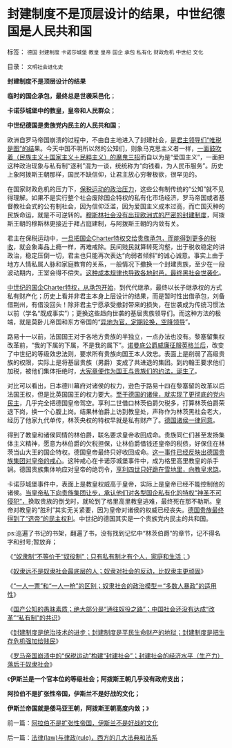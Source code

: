 # 封建制度不是顶层设计的结果，中世纪德国是人民共和国

标签： `德国` `封建制度` `卡诺莎城堡` `教皇` `皇帝` `国企` `承包` `私有化` `财政危机` `中世纪` `文化` 

目录： `文明社会进化史`

**封建制度不是顶层设计的结果**

**临时的国企承包，最终总是世袭采邑化**；

**卡诺莎城堡中的教皇，皇帝和人民群众**；

**中世纪德国是贵族党内民主的人民共和国**；

欧洲自罗马帝国崩溃的过程中，不由自主地进入了封建社会，[是君主领导们“唯税是图”的结](../../../2012/3/30/封建是统治的进步，黑暗的欧洲中世纪.md)果。今天中国不明所以然的公知们，则象马克思主义者一样，[一面鼓吹着（民族主义＋国家主义＋民粹主义）的魔鬼三招](../../../2010/3/19/魔鬼三招！中国顶得了几招？.md)而自以为是“爱国主义”，一面把这种政治现象与私有制“逐利”混为一谈，统统称为“向钱看，为人民币服务”。历史上象阿拨斯王朝那样，国民不缺信仰，让君主放心穷奢极欲，很罕见的。

在国家财政危机的压力下，[保税运动的政治压力](../../../2009/6/17/保税运动现在进行时.md)，这些公有制传统的“公知”就不见得理解。如果不是实行整个社会废除国企特权的私有化市场经济，罗马帝国或者基督教社会式的公有制社会，因为信仰泛滥，因为爱国主义成本过高，而亡国灭种的民族命运，就是不可逆转的。[穆斯林社会没有出现欧洲式的严密的封建制度](../../../2012/3/28/为什么穆斯林没有进入资本主义？哈里发帝国.md)，阿拨斯王朝的穆斯林更接近于拜占庭建制，与阿拨斯王朝的内敛有关。

君主在保税运动中，[一旦把国企Charter特权交给贵族承包，而能得到更多的税收](../../../2012/3/26/封建的不是“土地”而是“公共垄断的产权”.md)，就会象毒品上瘾一样，再难戒除。民间贱民就算转死沟壑，出于税收稳定的讲政治，稳定压倒一切，君主也只能再次表达“向弱者倾斜”的诚心诚意。事实上由于地方人情私属人脉和家庭教育的关系，一般情况下撤换一个封建贵族，至少在一段波动期内，王室会得不偿失。[这种成本规律也导致各地封邑，最终黑社会世袭化](../../../2012/3/19/黑社会的传说和现实的打黑.md)。

[中世纪的国企Charter特权，从承包开始](../../../2012/3/24/&quot;封建&quot;指贵族承包国企的私有化.md)，到代代继承，最终以长子继承权的方式私有财产化；历史上看并非君主本身上层设计的结果，而是暂时性出借承包，刘备借荆州，有借没回头！除非君主宁愿承受撤封带来的损失，在世袭成为传统习惯法以前（学名“既成事实”）；更换这些趋向世袭的基层贵族领导们。而这种方法的极端，就是莫卧儿帝国和东方帝国的“[异地为官，定期轮换，空降领导](../../../2010/12/14/采邑和皇权，阿克顿勋爵和国民主权原理.md)”。

路易十一以前，法国国王对于各地方贵族的半独立，一点办法也没有。黎塞留集权改革前，“我的下属的下属，不是我的属下”。[诺曼底公爵威廉征服英格兰后](../../../2011/11/29/简明英国千年史的四个阶段.md)，改变了中世纪的等级效忠法则，要求所有贵族向国王本人效忠。表面上是削弱了高级贵族的权限，实际上是将基层贵族（男爵）变成了共进退的集团。到约翰王要求他们加税，被他们集体拒绝时，[大宪章便作为国王与贵族们的约法，诞生了](../../../2010/8/20/公私不分!税收民主化1500年弯路！.md)。

对比可以看出，日本德川幕府对诸侯的权力，逊色于路易十四在黎塞留的改革以后法国王权，但是比英国国王的权力要大。[至于德国的诸侯，就实现了更彻底的党内民主](../../../2011/11/20/罗马共和国寡头型民主崩溃的脉络.md)，几乎完全把德国皇帝驾空。享利二世借口林茨伯爵欠税多，打算林茨伯爵荣退下岗，换一个心腹上岗。结果林伯爵上访到教皇处，声称作为林茨黑社会老大，经历了他家九代单传，林茨央权的特权早就是私有财产了。[德国诸侯一律同意](../../../2011/11/20/虚心引进“民主政治技术”的公有制和明朝.md)。

得到了教皇和诸侯同情的林伯爵，联名要求皇帝收回成命。贵族同仁们甚至发扬集体主义精神，愿意为林伯爵的欠税担保，让林伯爵借钱还皇帝的税债，好保住在林茨当山大王的国企特权。德国皇帝最终只好收回成命。[这一事件已经反映出德国贵族集团对皇帝的戒心](../../../2009/8/11/改革攻坚的雷区，坚在那里？危险在那里？.md)。这种戒心在卡诺莎城堡事件中，成为格里高里教皇的杀手锏。德国贵族集体响应对皇帝的绝罚令，[享利四世只好跪在雪地里，向教皇求饶](../../../2011/1/23/五四愚昧精神和中世纪道德法庭.md)。

卡诺莎城堡事件中，表面上是教皇权威高于皇帝，实际上是皇帝已经不能控制他的诸侯。[当皇帝私下向贵族集团让步，承认他们对各型国企私有化的特权“神圣不可侵犯”，](../../../2012/3/1/民主进程与通往奴役之路，仅仅是微小的区别.md)换取贵族的倒戈时，就轮到了格里高里教皇逃难，最终死在那不勒斯。皇帝对教皇的“胜利”其实无关紧要，因为皇帝对诸侯的权威已经丧失。[德国贵族最终得到了“选帝”的民主权利](../../../2009/9/13/三种利益体的民主设想构成天堂地狱史.md)。中世纪的德国其实是一个贵族党内民主的共和国。

ps:巡遍了书记的书架，翻遍了书，没有找到记忆中“林茨伯爵”的章节，记不得名字和封号;暂放弃；

《[“奴隶制”不等价于“奴役制”；只有私有制才有个人，家庭和生活；](../../../2012/3/29/“奴隶制”不只是“奴役制”.md)》

《[奴隶远不是奴隶社会最底层的人；奴隶对社会的反动，比奴隶主更顽固](../../../2012/3/29/奴隶不是奴隶社会最底层的人，但可能最反动.md)》

《[“一人一票”和“一人一枪”的区别；奴隶社会的政治模型＝“多数人暴政”的适用性](../../../2012/3/30/“一人一票”的多数人暴政和“一人一枪”的自治.md)》

《[国产公知的愚昧素质；绝大部分是“通往奴役之路”；中国社会还没有达成“改革”“私有制”的共识](../../../2012/3/30/国产公知普遍愚昧，仅有“改变”的共识；.md)》

《[封建制度是统治技术的进步；封建制度是平民生命财产的地狱；封建制度是把生存危机强加给贱民](../../../2012/3/30/封建是统治的进步，黑暗的欧洲中世纪.md)》

《[罗马帝国崩溃中的“保税运动”构建“封建社会”；封建社会的经济水平（生产力）落后于奴隶社会](../../../2012/4/1/封建社会的生产力比奴隶社会落后.md)》

《**伊斯兰是一个官本位的等级社会；阿拨斯王朝几乎没有政府支出；**

**阿拉伯不是扩张性帝国，伊斯兰不是好战的文化；**

**伊斯兰帝国就是倭马亚王朝，阿拨斯王朝高度内敛；**》



前一篇：[阿拉伯不是扩张性帝国，伊斯兰不是好战的文化](../../../2012/4/1/阿拉伯不是扩张性帝国，伊斯兰不是好战的文化.md)

后一篇：[法律(law)与律政(rule)，西方的几大法典和法系](../../../2012/4/2/法律(law)与律政(rule)，西方的几大法典和法系.md)